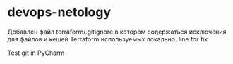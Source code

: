 # devops-netology

Добавлен файл terraform/.gitignore в котором содержаться исключения для
файлов и кешей Terraform используемых локально.
line for fix

Test git in PyCharm